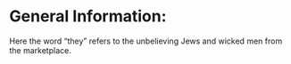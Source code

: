 # General Information:

Here the word “they” refers to the unbelieving Jews and wicked men from the marketplace.